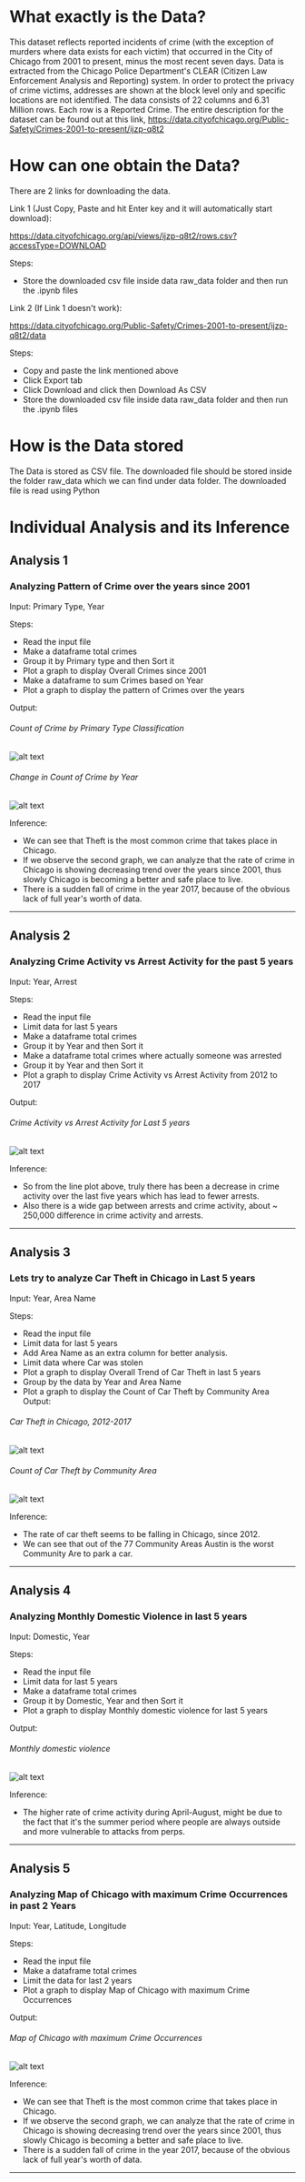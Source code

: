 # What exactly is the Data?
This dataset reflects reported incidents of crime (with the exception of murders where data exists for each victim) that occurred in the City of Chicago from 2001 to present, minus the most recent seven days. Data is extracted from the Chicago Police Department's CLEAR (Citizen Law Enforcement Analysis and Reporting) system. In order to protect the privacy of crime victims, addresses are shown at the block level only and specific locations are not identified. The data consists of 22 columns and 6.31 Million rows. Each row is a Reported Crime. The entire description for the dataset can be found out at this link,
https://data.cityofchicago.org/Public-Safety/Crimes-2001-to-present/ijzp-q8t2


# How can one obtain the Data?
There are 2 links for downloading the data.

Link 1 (Just Copy, Paste and hit Enter key and it will automatically start download):

https://data.cityofchicago.org/api/views/ijzp-q8t2/rows.csv?accessType=DOWNLOAD

Steps:
- Store the downloaded csv file inside data raw_data folder and then run the .ipynb files

Link 2 (If Link 1 doesn't work):

https://data.cityofchicago.org/Public-Safety/Crimes-2001-to-present/ijzp-q8t2/data

Steps:
- Copy and paste the link mentioned above
- Click Export tab
- Click Download and click then Download As CSV 
- Store the downloaded csv file inside data raw_data folder and then run the .ipynb files

# How is the Data stored
The Data is stored as CSV file. The downloaded file should be stored inside the folder raw_data which we can find under data folder. The  downloaded file is read using Python

# Individual Analysis and its Inference
## Analysis 1
### Analyzing Pattern of Crime over the years since 2001
Input: 
Primary Type, Year

Steps:
- Read the input file
- Make a dataframe total crimes
- Group it by Primary type and then Sort it
- Plot a graph to display Overall Crimes since 2001
- Make a dataframe to sum Crimes based on Year
- Plot a graph to display the pattern of Crimes over the years

Output:
###### Count of Crime by Primary Type Classification
![alt text](https://github.com/swarupmishal/mishal_swarup_spring2017/blob/master/final/analysis/ana_1/Count%20of%20Crime%20by%20Primary%20Type%20Classification.png)
###### Change in Count of Crime by Year
![alt text](https://github.com/swarupmishal/mishal_swarup_spring2017/blob/master/final/analysis/ana_1/Change%20in%20Count%20of%20Crime%20by%20Year.png)

Inference:
- We can see that Theft is the most common crime that takes place in Chicago.
- If we observe the second graph, we can analyze that the rate of crime in Chicago is showing decreasing trend over the years since 2001, thus slowly Chicago is becoming a better and safe place to live.
- There is a sudden fall of crime in the year 2017, because of the obvious lack of full year's worth of data.
------------------------------------
## Analysis 2
### Analyzing Crime Activity vs Arrest Activity for the past 5 years
Input: 
Year, Arrest

Steps:
- Read the input file
- Limit data for last 5 years
- Make a dataframe total crimes
- Group it by Year and then Sort it
- Make a dataframe total crimes where actually someone was arrested
- Group it by Year and then Sort it
- Plot a graph to display Crime Activity vs Arrest Activity from 2012 to 2017

Output:
###### Crime Activity vs Arrest Activity for Last 5 years
![alt text](https://github.com/swarupmishal/mishal_swarup_spring2017/blob/master/final/analysis/ana_2/Crime%20Activity%20VS%20Arrests%20from%202012%20-%202017.png)

Inference:
- So from the line plot above, truly there has been a decrease in crime activity over the last five years which has lead to fewer arrests.
- Also there is a wide gap between arrests and crime activity, about ~ 250,000 difference in crime activity and arrests.
--------------------------------
## Analysis 3
### Lets try to analyze Car Theft in Chicago in Last 5 years
Input: 
Year, Area Name

Steps:
- Read the input file
- Limit data for last 5 years
- Add Area Name as an extra column for better analysis.
- Limit data where Car was stolen
- Plot a graph to display Overall Trend of Car Theft in last 5 years
- Group by the data by Year and Area Name
- Plot a graph to display the Count of Car Theft by Community Area
Output:
###### Car Theft in Chicago, 2012-2017
![alt text](https://github.com/swarupmishal/mishal_swarup_spring2017/blob/master/final/analysis/ana_3/Car%20Theft%20in%20Chicago%2C%202012-2017.png)
###### Count of Car Theft by Community Area
![alt text](https://github.com/swarupmishal/mishal_swarup_spring2017/blob/master/final/analysis/ana_3/Count%20of%20Car%20Theft%20by%20Community%20Area.png)

Inference:
- The rate of car theft seems to be falling in Chicago, since 2012.
- We can see that out of the 77 Community Areas Austin is the worst Community Are to park a car.
--------------------------------
## Analysis 4
### Analyzing Monthly Domestic Violence in last 5 years
Input: 
Domestic, Year

Steps:
- Read the input file
- Limit data for last 5 years
- Make a dataframe total crimes
- Group it by Domestic, Year and then Sort it
- Plot a graph to display Monthly domestic violence for last 5 years

Output:
###### Monthly domestic violence
![alt text](https://github.com/swarupmishal/mishal_swarup_spring2017/blob/master/final/analysis/ana_4/Monthly%20domestic%20violence.png)

Inference:
- The higher rate of crime activity during April-August, might be due to the fact that it's the summer period where people are always outside and more vulnerable to attacks from perps.
--------------------------------
## Analysis 5
### Analyzing Map of Chicago with maximum Crime Occurrences in past 2 Years
Input: 
Year, Latitude, Longitude

Steps:
- Read the input file
- Make a dataframe total crimes
- Limit the data for last 2 years
- Plot a graph to display Map of Chicago with maximum Crime Occurrences

Output:
###### Map of Chicago with maximum Crime Occurrences
![alt text](https://github.com/swarupmishal/mishal_swarup_spring2017/blob/master/final/analysis/ana_5/Chicago%20Crime%20Heat%20Map%20in%20Last%202%20Years.png)


Inference:
- We can see that Theft is the most common crime that takes place in Chicago.
- If we observe the second graph, we can analyze that the rate of crime in Chicago is showing decreasing trend over the years since 2001, thus slowly Chicago is becoming a better and safe place to live.
- There is a sudden fall of crime in the year 2017, because of the obvious lack of full year's worth of data.
--------------------------------
